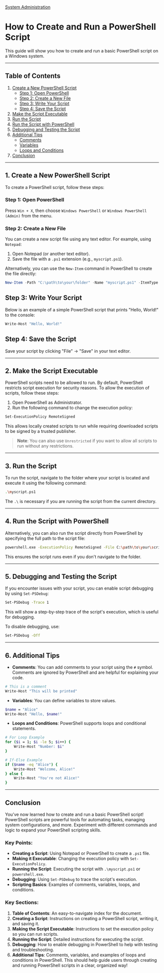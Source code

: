 [System Administration](../README.md)
# How to Create and Run a PowerShell Script

This guide will show you how to create and run a basic PowerShell script on a Windows system.

---

## Table of Contents

1. [Create a New PowerShell Script](#1-create-a-new-powershell-script)
   - [Step 1: Open PowerShell](#step-1-open-powershell)
   - [Step 2: Create a New File](#step-2-create-a-new-file)
   - [Step 3: Write Your Script](#step-3-write-your-script)
   - [Step 4: Save the Script](#step-4-save-the-script)
2. [Make the Script Executable](#2-make-the-script-executable)
3. [Run the Script](#3-run-the-script)
4. [Run the Script with PowerShell](#4-run-the-script-with-powershell)
5. [Debugging and Testing the Script](#5-debugging-and-testing-the-script)
6. [Additional Tips](#6-additional-tips)
   - [Comments](#comments)
   - [Variables](#variables)
   - [Loops and Conditions](#loops-and-conditions)
7. [Conclusion](#conclusion)

---

## 1. **Create a New PowerShell Script**

To create a PowerShell script, follow these steps:

### Step 1: Open PowerShell
Press `Win + X`, then choose `Windows PowerShell` or `Windows PowerShell (Admin)` from the menu.

### Step 2: Create a New File
You can create a new script file using any text editor. For example, using `Notepad`:

1. Open Notepad (or another text editor).
2. Save the file with a `.ps1` extension (e.g., `myscript.ps1`).

Alternatively, you can use the `New-Item` command in PowerShell to create the file directly:

```powershell
New-Item -Path "C:\path\to\your\folder" -Name "myscript.ps1" -ItemType File
```

## Step 3: Write Your Script
Below is an example of a simple PowerShell script that prints "Hello, World!" to the console:
```bash
Write-Host "Hello, World!"
```

## Step 4: Save the Script

Save your script by clicking "File" → "Save" in your text editor.

----

## 2. Make the Script Executable

PowerShell scripts need to be allowed to run. By default, PowerShell restricts script execution for security reasons. To allow the execution of scripts, follow these steps:

1. Open PowerShell as Administrator.
2. Run the following command to change the execution policy:
```bash
Set-ExecutionPolicy RemoteSigned
```
This allows locally created scripts to run while requiring downloaded scripts to be signed by a trusted publisher.

> **Note**: You can also use `Unrestricted` if you want to allow all scripts to run without any restrictions.
----

## 3. Run the Script

To run the script, navigate to the folder where your script is located and execute it using the following command:
```bash
.\myscript.ps1
```
The `.\` is necessary if you are running the script from the current directory.

----

## 4. Run the Script with PowerShell

Alternatively, you can also run the script directly from PowerShell by specifying the full path to the script file:
```bash
powershell.exe -ExecutionPolicy RemoteSigned -File C:\path\to\your\script\myscript.ps1
```
This ensures the script runs even if you don't navigate to the folder.

---

## 5. Debugging and Testing the Script
If you encounter issues with your script, you can enable script debugging by using `Set-PSDebug`:
```bash
Set-PSDebug -Trace 1
```
This will show a step-by-step trace of the script's execution, which is useful for debugging.

To disable debugging, use:
```bash
Set-PSDebug -Off
```
---

## 6. Additional Tips

- **Comments**: You can add comments to your script using the `#` symbol. Comments are ignored by PowerShell and are helpful for explaining your code.
```bash
# This is a comment
Write-Host "This will be printed"
```
- **Variables**: You can define variables to store values.
```bash
$name = "Alice"
Write-Host "Hello, $name!"
```
- **Loops and Conditions**: PowerShell supports loops and conditional statements.
```bash
# For Loop Example
for ($i = 1; $i -le 5; $i++) {
    Write-Host "Number: $i"
}

# If-Else Example
if ($name -eq "Alice") {
    Write-Host "Welcome, Alice!"
} else {
    Write-Host "You're not Alice!"
}
```
---
## Conclusion
You’ve now learned how to create and run a basic PowerShell script! PowerShell scripts are powerful tools for automating tasks, managing system configurations, and more. Experiment with different commands and logic to expand your PowerShell scripting skills.
### Key Points:
- **Creating a Script**: Using Notepad or PowerShell to create a `.ps1` file.
- **Making it Executable**: Changing the execution policy with `Set-ExecutionPolicy`.
- **Running the Script**: Executing the script with `.\myscript.ps1` or `powershell.exe`.
- **Debugging**: Using `Set-PSDebug` to trace the script's execution.
- **Scripting Basics**: Examples of comments, variables, loops, and conditions.
### Key Sections:
1. **Table of Contents**: An easy-to-navigate index for the document.
2. **Creating a Script**: Instructions on creating a PowerShell script, writing it, and saving it.
3. **Making the Script Executable**: Instructions to set the execution policy so you can run scripts.
4. **Running the Script**: Detailed instructions for executing the script.
5. **Debugging**: How to enable debugging in PowerShell to help with testing and troubleshooting.
6. **Additional Tips**: Comments, variables, and examples of loops and conditions in PowerShell.
This should help guide users through creating and running PowerShell scripts in a clear, organized way!
